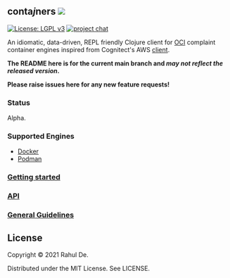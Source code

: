 ## conta*j*ners [![](https://github.com/lispyclouds/contajners/workflows/Tests/badge.svg)](https://github.com/lispyclouds/contajners/actions?query=workflow%3ATests)

[![License: LGPL v3](https://img.shields.io/badge/license-MIT-blue.svg?style=flat)](https://choosealicense.com/licenses/mit/)
[![project chat](https://img.shields.io/badge/slack-join_chat-brightgreen.svg)](https://clojurians.slack.com/messages/C0PME9N9X)

An idiomatic, data-driven, REPL friendly Clojure client for [OCI](https://opencontainers.org/) complaint container engines inspired from Cognitect's AWS [client](https://github.com/cognitect-labs/aws-api).

**The README here is for the current main branch and _may not reflect the released version_.**

**Please raise issues here for any new feature requests!**

### Status
Alpha.

### Supported Engines
- [Docker](https://www.docker.com/)
- [Podman](https://podman.io/)

### [Getting started](/doc/000-getting-started.md)
### [API](/doc/001-api.md)
### [General Guidelines](/doc/002-general-guidelines.md)

## License

Copyright © 2021 Rahul De.

Distributed under the MIT License. See LICENSE.
